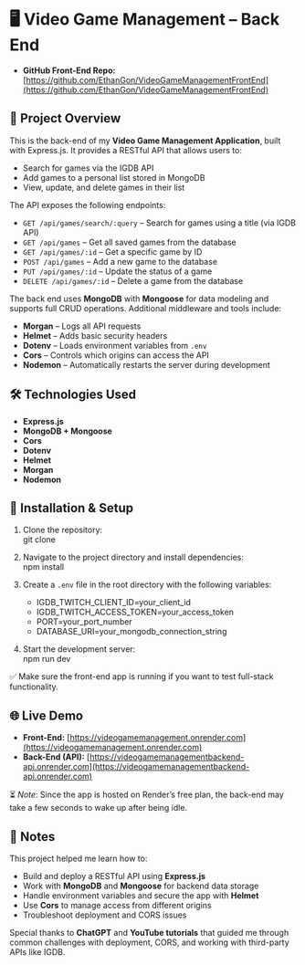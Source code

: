 # 🖥️ Video Game Management – Back End

- **GitHub Front-End Repo:** [https://github.com/EthanGon/VideoGameManagementFrontEnd](https://github.com/EthanGon/VideoGameManagementFrontEnd)

## 🚀 Project Overview

This is the back-end of my **Video Game Management Application**, built with Express.js. It provides a RESTful API that allows users to:

- Search for games via the IGDB API
- Add games to a personal list stored in MongoDB
- View, update, and delete games in their list

The API exposes the following endpoints:

- `GET /api/games/search/:query` – Search for games using a title (via IGDB API)
- `GET /api/games` – Get all saved games from the database
- `GET /api/games/:id` – Get a specific game by ID
- `POST /api/games` – Add a new game to the database
- `PUT /api/games/:id` – Update the status of a game
- `DELETE /api/games/:id` – Delete a game from the database

The back end uses **MongoDB** with **Mongoose** for data modeling and supports full CRUD operations. Additional middleware and tools include:

- **Morgan** – Logs all API requests
- **Helmet** – Adds basic security headers
- **Dotenv** – Loads environment variables from `.env`
- **Cors** – Controls which origins can access the API
- **Nodemon** – Automatically restarts the server during development

## 🛠️ Technologies Used

- **Express.js**
- **MongoDB + Mongoose**
- **Cors**
- **Dotenv**
- **Helmet**
- **Morgan**
- **Nodemon**

## 🧰 Installation & Setup

1. Clone the repository:  
   git clone

2. Navigate to the project directory and install dependencies:  
   npm install

3. Create a `.env` file in the root directory with the following variables:

   - IGDB_TWITCH_CLIENT_ID=your_client_id
   - IGDB_TWITCH_ACCESS_TOKEN=your_access_token
   - PORT=your_port_number
   - DATABASE_URI=your_mongodb_connection_string

4. Start the development server:  
   npm run dev

✅ Make sure the front-end app is running if you want to test full-stack functionality.

## 🌐 Live Demo

- **Front-End:** [https://videogamemanagement.onrender.com](https://videogamemanagement.onrender.com)
- **Back-End (API):** [https://videogamemanagementbackend-api.onrender.com](https://videogamemanagementbackend-api.onrender.com)

⏳ _Note_: Since the app is hosted on Render’s free plan, the back-end may take a few seconds to wake up after being idle.

## 📝 Notes

This project helped me learn how to:

- Build and deploy a RESTful API using **Express.js**
- Work with **MongoDB** and **Mongoose** for backend data storage
- Handle environment variables and secure the app with **Helmet**
- Use **Cors** to manage access from different origins
- Troubleshoot deployment and CORS issues

Special thanks to **ChatGPT** and **YouTube tutorials** that guided me through common challenges with deployment, CORS, and working with third-party APIs like IGDB.
